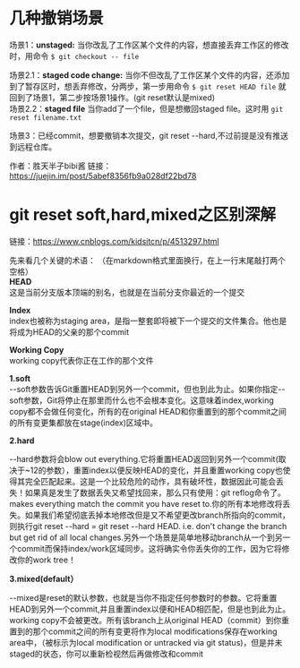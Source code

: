 
# 几种撤销场景
场景1：**unstaged:** 当你改乱了工作区某个文件的内容，想直接丢弃工作区的修改时，用命令
```$ git checkout -- file```

场景2.1：**staged code change:** 当你不但改乱了工作区某个文件的内容，还添加到了暂存区时，想丢弃修改，分两步，第一步用命令
```$ git reset HEAD file```
就回到了场景1，第二步按场景1操作。(git reset默认是mixed)   
场景2.2：**staged file** 当你add了一个file，但是想撤回staged file。这时用 ```git reset filename.txt```

场景3：已经commit，想要撤销本次提交，git reset --hard,不过前提是没有推送到远程仓库。

作者：胜天半子bibi酱
链接：https://juejin.im/post/5abef8356fb9a028df22bd78

# git reset soft,hard,mixed之区别深解  
链接：https://www.cnblogs.com/kidsitcn/p/4513297.html

先来看几个关键的术语： （在markdown格式里面换行，在上一行末尾敲打两个空格）  
**HEAD**  
这是当前分支版本顶端的别名，也就是在当前分支你最近的一个提交  

**Index**  
index也被称为staging area，是指一整套即将被下一个提交的文件集合。他也是将成为HEAD的父亲的那个commit  

**Working Copy**  
working copy代表你正在工作的那个文件  

**1.soft**  
--soft参数告诉Git重置HEAD到另外一个commit，但也到此为止。如果你指定--soft参数，Git将停止在那里而什么也不会根本变化。这意味着index,working copy都不会做任何变化，所有的在original HEAD和你重置到的那个commit之间的所有变更集都放在stage(index)区域中。

**2.hard**  

--hard参数将会blow out everything.它将重置HEAD返回到另外一个commit(取决于~12的参数），重置index以便反映HEAD的变化，并且重置working copy也使得其完全匹配起来。这是一个比较危险的动作，具有破坏性，数据因此可能会丢失！如果真是发生了数据丢失又希望找回来，那么只有使用：git reflog命令了。makes everything match the commit you have reset to.你的所有本地修改将丢失。如果我们希望彻底丢掉本地修改但是又不希望更改branch所指向的commit，则执行git reset --hard = git reset --hard HEAD. i.e. don't change the branch but get rid of all local changes.另外一个场景是简单地移动branch从一个到另一个commit而保持index/work区域同步。这将确实令你丢失你的工作，因为它将修改你的work tree！

**3.mixed(default）**

--mixed是reset的默认参数，也就是当你不指定任何参数时的参数。它将重置HEAD到另外一个commit,并且重置index以便和HEAD相匹配，但是也到此为止。working copy不会被更改。所有该branch上从original HEAD（commit）到你重置到的那个commit之间的所有变更将作为local modifications保存在working area中，（被标示为local modification or untracked via git status)，但是并未staged的状态，你可以重新检视然后再做修改和commit

